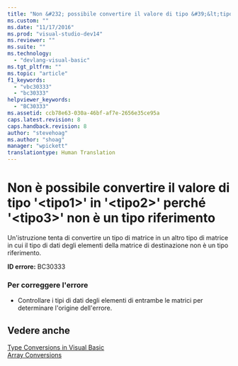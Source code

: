 ```yaml
---
title: "Non &#232; possibile convertire il valore di tipo &#39;&lt;tipo1&gt;&#39; in &#39;&lt;tipo2&gt;&#39; perch&#233; &#39;&lt;tipo3&gt;&#39; non &#232; un tipo riferimento | Microsoft Docs"
ms.custom: ""
ms.date: "11/17/2016"
ms.prod: "visual-studio-dev14"
ms.reviewer: ""
ms.suite: ""
ms.technology: 
  - "devlang-visual-basic"
ms.tgt_pltfrm: ""
ms.topic: "article"
f1_keywords: 
  - "vbc30333"
  - "bc30333"
helpviewer_keywords: 
  - "BC30333"
ms.assetid: ccb78e63-030a-46bf-af7e-2656e35ce95a
caps.latest.revision: 8
caps.handback.revision: 8
author: "stevehoag"
ms.author: "shoag"
manager: "wpickett"
translationtype: Human Translation
---
```

# Non &#232; possibile convertire il valore di tipo &#39;&lt;tipo1&gt;&#39; in &#39;&lt;tipo2&gt;&#39; perch&#233; &#39;&lt;tipo3&gt;&#39; non &#232; un tipo riferimento
Un'istruzione tenta di convertire un tipo di matrice in un altro tipo di matrice in cui il tipo di dati degli elementi della matrice di destinazione non è un tipo riferimento.  
  
 **ID errore:** BC30333  
  
### Per correggere l'errore  
  
-   Controllare i tipi di dati degli elementi di entrambe le matrici per determinare l'origine dell'errore.  
  
## Vedere anche  
 [Type Conversions in Visual Basic](../../visual-basic/programming-guide/language-features/data-types/type-conversions.md)   
 [Array Conversions](../../visual-basic/programming-guide/language-features/data-types/array-conversions.md)